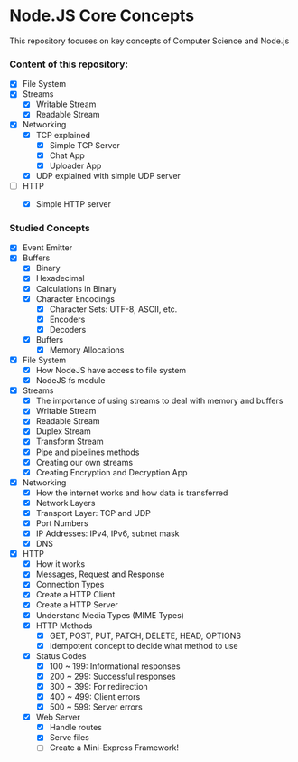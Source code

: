 # Node.JS Core Concepts

This repository focuses on key concepts of Computer Science and Node.js

### Content of this repository:

- [x] File System
- [x] Streams
    - [x] Writable Stream
    - [x] Readable Stream
- [x] Networking
    - [x] TCP explained
        - [x] Simple TCP Server
        - [x] Chat App
        - [x] Uploader App
    - [x] UDP explained with simple UDP server
- [ ] HTTP
    - [x] Simple HTTP server


### Studied Concepts

- [x] Event Emitter
- [x] Buffers
    - [x] Binary
    - [x] Hexadecimal
    - [x] Calculations in Binary
    - [x] Character Encodings
        - [x] Character Sets: UTF-8, ASCII, etc.
        - [x] Encoders
        - [x] Decoders
    - [x] Buffers
        - [x] Memory Allocations
- [x] File System
    - [x] How NodeJS have access to file system
    - [x] NodeJS fs module
- [x] Streams
    - [x] The importance of using streams to deal with memory and buffers
    - [x] Writable Stream
    - [x] Readable Stream
    - [x] Duplex Stream
    - [x] Transform Stream
    - [x] Pipe and pipelines methods
    - [x] Creating our own streams
    - [x] Creating Encryption and Decryption App
- [x] Networking
    - [x] How the internet works and how data is transferred
    - [x] Network Layers
    - [x] Transport Layer: TCP and UDP
    - [x] Port Numbers
    - [x] IP Addresses: IPv4, IPv6, subnet mask
    - [x] DNS
- [x] HTTP
    - [x] How it works
    - [x] Messages, Request and Response
    - [x] Connection Types
    - [x] Create a HTTP Client
    - [x] Create a HTTP Server
    - [x] Understand Media Types (MIME Types)
    - [x] HTTP Methods
        - [x] GET, POST, PUT, PATCH, DELETE, HEAD, OPTIONS
        - [X] Idempotent concept to decide what method to use
    - [x] Status Codes
        - [x] 100 ~ 199: Informational responses
        - [x] 200 ~ 299: Successful responses
        - [x] 300 ~ 399: For redirection
        - [x] 400 ~ 499: Client errors
        - [x] 500 ~ 599: Server errors
    - [x] Web Server
        - [x] Handle routes
        - [x] Serve files
        - [ ] Create a Mini-Express Framework!